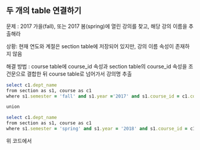 ## 두 개의 table 연결하기 

문제 : 2017 가을(fall), 또는 2017 봄(spring)에 열린 강의를 찾고, 해당 강의 이름을 추출해라

상황: 현재 연도와 계절은 section table에 저장되어 있지만, 강의 이름 속성이 존재하지 않음 

해결 방법 : course table에 course_id 속성과 section table의 course_id 속성을 조건문으로 결합한 뒤 course table로 넘어가서 강의명 추출 

```ruby
select c1.dept_name
from section as s1, course as c1
where s1.semester = 'fall' and s1.year ='2017' and s1.course_id = c1.course_id

union

select c1.dept_name
from section as s1, course as c1
where s1.semester = 'spring' and s1.year = '2018' and s1.course_id = c1.course_id;
```

위 코드에서 

